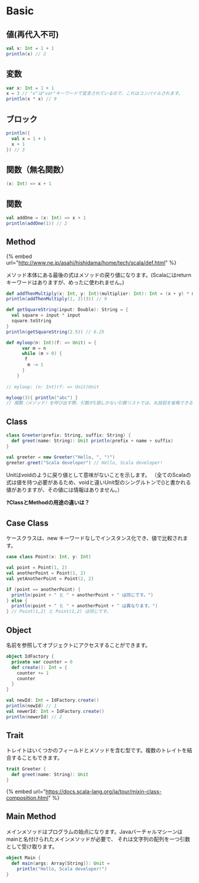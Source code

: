 # Basic

## 値\(再代入不可\)

```scala
val x: Int = 1 + 1
println(x) // 2
```

## 変数

```scala
var x: Int = 1 + 1
x = 3 // "x"は"var"キーワードで宣言されているので、これはコンパイルされます。
println(x * x) // 9
```

## ブロック

```scala
println({
  val x = 1 + 1
  x + 1
}) // 3
```

## 関数（無名関数）

```scala
(x: Int) => x + 1
```

## 関数

```scala
val addOne = (x: Int) => x + 1
println(addOne(1)) // 2
```

## Method

{% embed url="http://www.ne.jp/asahi/hishidama/home/tech/scala/def.html" %}

メソッド本体にある最後の式はメソッドの戻り値になります。\(Scalaにはreturnキーワードはありますが、めったに使われません。\)

```scala
def addThenMultiply(x: Int, y: Int)(multiplier: Int): Int = (x + y) * multiplier
println(addThenMultiply(1, 2)(3)) // 9

def getSquareString(input: Double): String = {
  val square = input * input
  square.toString
}
println(getSquareString(2.5)) // 6.25
```

```scala
def myloop(n: Int)(f: => Unit) = {
      var m = n
      while (m > 0) {
       f
        m -= 1
      }
    }
     
// myloop: (n: Int)(f: => Unit)Unit

myloop(3){ println("abc") } 
// 関数（メソッド）を呼び出す際、引数が1個しかない引数リストでは、丸括弧を省略できる。
```

## Class

```scala
class Greeter(prefix: String, suffix: String) {
  def greet(name: String): Unit println(prefix + name + suffix)
}

val greeter = new Greeter("Hello, ", "!")
greeter.greet("Scala developer") // Hello, Scala developer!
```

Unitはvoidのように戻り値として意味がないことを示します。 （全てのScalaの式は値を持つ必要があるため、voidと違いUnit型のシングルトンで\(\)と書かれる値がありますが、その値には情報はありません。）

❓**ClassとMethodの用途の違いは？**

## Case Class

ケースクラスは、new キーワードなしでインスタンス化でき、値で比較されます。

```scala
case class Point(x: Int, y: Int)

val point = Point(1, 2)
val anotherPoint = Point(1, 2)
val yetAnotherPoint = Point(2, 2)

if (point == anotherPoint) {
  println(point + " と " + anotherPoint + " は同じです。")
} else {
  println(point + " と " + anotherPoint + " は異なります。")
} // Point(1,2) と Point(1,2) は同じです。
```

## Object

名前を参照してオブジェクトにアクセスすることができます。

```scala
object IdFactory {
  private var counter = 0
  def create(): Int = {
    counter += 1
    counter
  }
}

val newId: Int = IdFactory.create()
println(newId) // 1
val newerId: Int = IdFactory.create()
println(newerId) // 2
```

## Trait

トレイトはいくつかのフィールドとメソッドを含む型です。複数のトレイトを結合することもできます。

```scala
trait Greeter {
  def greet(name: String): Unit
}
```

{% embed url="https://docs.scala-lang.org/ja/tour/mixin-class-composition.html" %}



## Main Method

メインメソッドはプログラムの始点になります。Javaバーチャルマシーンはmainと名付けられたメインメソッドが必要で、 それは文字列の配列を一つ引数として受け取ります。

```scala
object Main {
  def main(args: Array[String]): Unit =
    println("Hello, Scala developer!")
}
```

